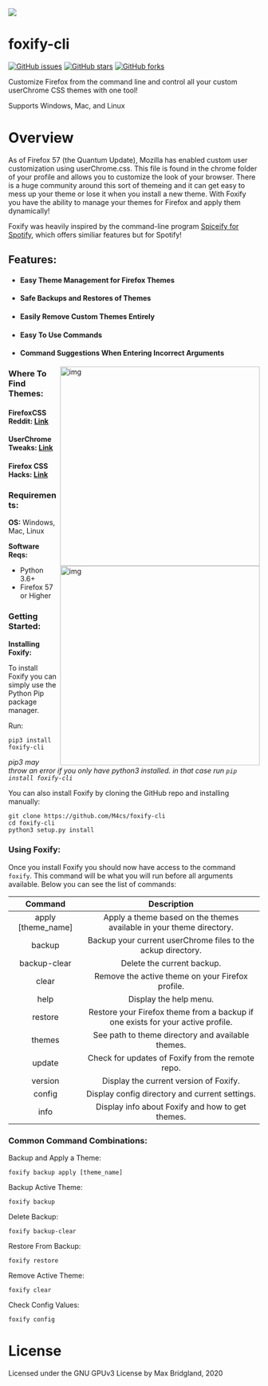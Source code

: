 <img src="https://mbcdn.sfo2.cdn.digitaloceanspaces.com/Foxify.png">

# foxify-cli
[![GitHub issues](https://img.shields.io/github/issues/M4cs/foxify-cli)](https://github.com/M4cs/foxify-cli/issues)
[![GitHub stars](https://img.shields.io/github/stars/M4cs/foxify-cli)](https://github.com/M4cs/foxify-cli/stargazers)
[![GitHub forks](https://img.shields.io/github/forks/M4cs/foxify-cli)](https://github.com/M4cs/foxify-cli/network/members)

Customize Firefox from the command line and control all your custom userChrome CSS themes with one tool!

Supports Windows, Mac, and Linux

# Overview

As of Firefox 57 (the Quantum Update), Mozilla has enabled custom user customization using userChrome.css. This file is found in the chrome folder of your profile and allows you to customize the look of your browser. There is a huge community around this sort of themeing and it can get easy to mess up your theme or lose it when you install a new theme. With Foxify you have the ability to manage your themes for Firefox and apply them dynamically!

Foxify was heavily inspired by the command-line program [Spiceify for Spotify](https://github.com/khanhas/spicetify-cli), which offers similiar features but for Spotify!

## Features:

 - #### Easy Theme Management for Firefox Themes
 - #### Safe Backups and Restores of Themes
 - #### Easily Remove Custom Themes Entirely
 - #### Easy To Use Commands
 - #### Command Suggestions When Entering Incorrect Arguments

<a href="https://www.reddit.com/r/FirefoxCSS/comments/fz8h2o/moonlight_userchrome/"><img src="https://i.redd.it/rma9z4itq7s41.png"  alt="img" align="right" width="400px"></a>
### Where To Find Themes:

#### FirefoxCSS Reddit: [Link](https://www.reddit.com/r/FirefoxCSS/)

#### UserChrome Tweaks: [Link](https://github.com/Timvde/UserChrome-Tweaks)

#### Firefox CSS Hacks: [Link](https://github.com/MrOtherGuy/firefox-csshacks)

### Requirements:

<a href="https://www.reddit.com/r/nordtheme/comments/g0mnyt/nordic_firefox_theme/"><img src="https://i.redd.it/omdp7nyz6ms41.png" alt="img" align="right" width="400px"></a>
**OS:** Windows, Mac, Linux

**Software Reqs:**

  - Python 3.6+
  - Firefox 57 or Higher
  
### Getting Started:

**Installing Foxify:**

To install Foxify you can simply use the Python Pip package manager. 

Run:
```
pip3 install foxify-cli
```
*pip3 may throw an error if you only have python3 installed. in that case run `pip install foxify-cli`*

You can also install Foxify by cloning the GitHub repo and installing manually:

```
git clone https://github.com/M4cs/foxify-cli
cd foxify-cli
python3 setup.py install
```

### Using Foxify:

Once you install Foxify you should now have access to the command `foxify`. This command will be what you will run before all arguments available. Below you can see the list of commands:

| Command | Description |
| :--: | :--: |
| apply [theme_name] | Apply a theme based on the themes available in your theme directory. |
| backup | Backup your current userChrome files to the ackup directory. |
| backup-clear | Delete the current backup. |
| clear | Remove the active theme on your Firefox profile. |
| help | Display the help menu. |
| restore | Restore your Firefox theme from a backup if one exists for your active profile. |
| themes | See path to theme directory and available themes. |
| update | Check for updates of Foxify from the remote repo. |
| version | Display the current version of Foxify. |
| config | Display config directory and current settings. |
| info | Display info about Foxify and how to get themes. |

### Common Command Combinations:

Backup and Apply a Theme:
```
foxify backup apply [theme_name]
```

Backup Active Theme:
```
foxify backup
```

Delete Backup:
```
foxify backup-clear
```

Restore From Backup:
```
foxify restore
```

Remove Active Theme:
```
foxify clear
```

Check Config Values:
```
foxify config
```

# License

Licensed under the GNU GPUv3 License by Max Bridgland, 2020
